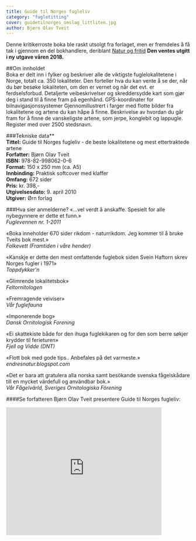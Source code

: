 ```yaml
---
title: Guide til Norges fugleliv
category: "fugletitting"
cover: guidetilnorges_omslag_littliten.jpg 
author: Bjørn Olav Tveit
---
```

Denne kritikerroste boka ble raskt utsolgt fra forlaget, men er fremdeles å få tak i gjennom en del bokhandlere, deriblant [Natur og fritid](http://www.naturogfritid.no/default.asp?VS=detalj&refs=LISTE&ID=811016&&utnr=0&SOKG=ALLE&sql=tveit&Vtitle=Guide+til+Norges+fugleliv) **Den ventes utgitt i ny utgave våren 2018.**

##Om innholdet  
 Boka er delt inn i fylker og beskriver alle de viktigste fuglelokalitetene i Norge, totalt ca. 350 lokaliteter. Den forteller hva du kan vente å se der, når du bør besøke lokaliteten, om den er vernet og når det evt. er ferdselsforbud. Detaljerte veibeskrivelser og skreddersydde kart som gjør deg i stand til å finne fram på egenhånd. GPS-koordinater for bilnavigasjonssystemer Gjennomillustrert i farger med flotte bilder fra lokalitetene og artene du kan håpe å finne. Beskrivelse av hvordan du går fram for å finne de vanskeligste artene, som jerpe, konglebit og lappugle. Register med over 2500 stedsnavn.

###Tekniske data**  
**Tittel:** Guide til Norges fugleliv - de beste lokalitetene og mest ettertraktede artene  
**Forfatter:** Bjørn Olav Tveit  
**ISBN:** 978-82-998062-0-6  
**Format:** 150 x 250 mm (ca. A5)  
**Innbinding:** Praktisk softcover med klaffer  
**Omfang:** 672 sider  
**Pris:** kr. 398,-  
**Utgivelsesdato:** 9. april 2010  
**Utgiver:** Ørn forlag

###Hva sier anmelderne?
«...vel verdt å anskaffe. Spesielt for alle nybegynnere er dette et funn.»  
_Fuglevennen nr. 1-2011_

«Boka inneholder 670 sider rikdom - naturrikdom. Jeg kommer til å bruke Tveits bok mest.»  
_Folkevett (Framtiden i våre hender)_

«Kanskje er dette den mest omfattende fuglebok siden Svein Haftorn skrev Norges fugler i 1971»  
_Toppdykker'n_

«Glimrende lokalitetsbok»  
_Feltornitologen_

«Fremragende veiviser»  
_Vår fuglefauna_

«Imponerende bog»  
_Dansk Ornitologisk Forening_

«Ei skattekiste både for den ihuga fuglekikaren og for den som berre søkjer krydder til ferieturen»  
_Fjell og Vidde (DNT)_

«Flott bok med gode tips.. Anbefales på det varmeste.»  
_endresnatur.blogspot.com_

«Det er bara att gratulera alla norska samt besökande svenska fågelskådare till en mycket värdefull og användbar bok.»  
_Vår Fågelvärld, Sveriges Ornitologiska Förening_


####Se forfatteren Bjørn Olav Tveit presentere Guide til Norges fugleliv:  
<iframe allowfullscreen="" frameborder="0" height="349" src="http://www.youtube.com/embed/kd0mUtXGgeg?rel=0" title="YouTube video player" width="425"></iframe>
